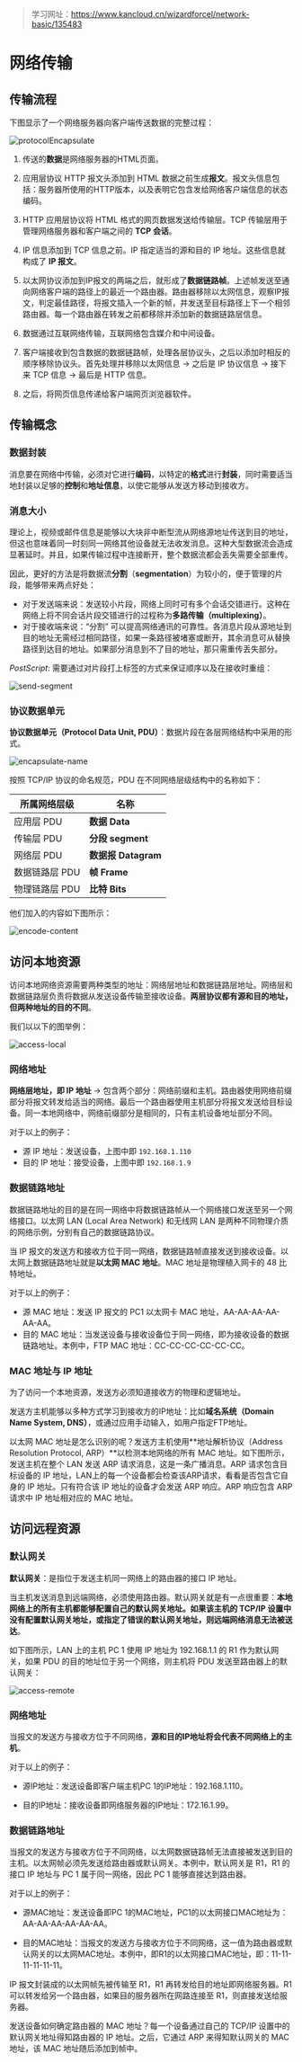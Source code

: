 > 学习网址：https://www.kancloud.cn/wizardforcel/network-basic/135483

# 网络传输

## 传输流程

下图显示了一个网络服务器向客户端传送数据的完整过程：

![protocolEncapsulate](../protocolEncapsulate.jpg)

1. 传送的**数据**是网络服务器的HTML页面。

2. 应用层协议 HTTP 报文头添加到 HTML 数据之前生成**报文**。报文头信息包括：服务器所使用的HTTP版本，以及表明它包含发给网络客户端信息的状态编码。

3. HTTP 应用层协议将 HTML 格式的网页数据发送给传输层。TCP 传输层用于管理网络服务器和客户端之间的 **TCP 会话**。

4. IP 信息添加到 TCP 信息之前。IP 指定适当的源和目的 IP 地址。这些信息就构成了 **IP 报文**。

5. 以太网协议添加到IP报文的两端之后，就形成了**数据链路帧**。上述帧发送至通向网络客户端的路径上的最近一个路由器。路由器移除以太网信息，观察IP报文，判定最佳路径，将报文插入一个新的帧，并发送至目标路径上下一个相邻路由器。每一个路由器在转发之前都移除并添加新的数据链路层信息。

6. 数据通过互联网络传输，互联网络包含媒介和中间设备。

7. 客户端接收到包含数据的数据链路帧，处理各层协议头，之后以添加时相反的顺序移除协议头。首先处理并移除以太网信息 &rarr; 之后是 IP 协议信息 &rarr; 接下来 TCP 信息 &rarr; 最后是 HTTP 信息。

8. 之后，将网页信息传递给客户端网页浏览器软件。

## 传输概念

### 数据封装

消息要在网络中传输，必须对它进行**编码**，以特定的**格式**进行**封装**，同时需要适当地封装以足够的**控制**和**地址信息**，以使它能够从发送方移动到接收方。

### 消息大小

理论上，视频或邮件信息是能够以大块非中断型流从网络源地址传送到目的地址，但这也意味着同一时刻同一网络其他设备就无法收发消息。这种大型数据流会造成显著延时。并且，如果传输过程中连接断开，整个数据流都会丢失需要全部重传。

因此，更好的方法是将数据流**分割**（**segmentation**）为较小的，便于管理的片段，能够带来两点好处：

- 对于发送端来说：发送较小片段，网络上同时可有多个会话交错进行。这种在网络上将不同会话片段交错进行的过程称为**多路传输（multiplexing）**。
- 对于接收端来说：“分割” 可以提高网络通讯的可靠性。各消息片段从源地址到目的地址无需经过相同路径，如果一条路径被堵塞或断开，其余消息可从替换路径到达目的地址。如果部分消息到不了目的地址，那只需重传丢失部分。

*PostScript*: 需要通过对片段打上标签的方式来保证顺序以及在接收时重组：

![send-segment](../send-segment.jpg)

### 协议数据单元

**协议数据单元（Protocol Data Unit, PDU）**：数据片段在各层网络结构中采用的形式。

![encapsulate-name](../encapsulate-name.jpg)

按照 TCP/IP 协议的命名规范，PDU 在不同网络层级结构中的名称如下：

| 所属网络层级   | 名称                |
| -------------- | ------------------- |
| 应用层 PDU     | **数据 Data**       |
| 传输层 PDU     | **分段 segment**    |
| 网络层 PDU     | **数据报 Datagram** |
| 数据链路层 PDU | **帧 Frame**        |
| 物理链路层 PDU | **比特 Bits**       |

他们加入的内容如下图所示：

![encode-content](../encode-content.jpg)

## 访问本地资源

访问本地网络资源需要两种类型的地址：网络层地址和数据链路层地址。网络层和数据链路层负责将数据从发送设备传输至接收设备。**两层协议都有源和目的地址，但两种地址的目的不同**。

我们以以下的图举例：

![access-local](../access-local.jpg)

### 网络地址

**网络层地址，即 IP 地址** &rarr; 包含两个部分：网络前缀和主机。路由器使用网络前缀部分将报文转发给适当的网络。最后一个路由器使用主机部分将报文发送给目标设备。同一本地网络中，网络前缀部分是相同的，只有主机设备地址部分不同。

对于以上的例子：

- 源 IP 地址：发送设备，上图中即 `192.168.1.110`
- 目的 IP 地址：接受设备，上图中即 `192.168.1.9`

### 数据链路地址

数据链路地址的目的是在同一网络中将数据链路帧从一个网络接口发送至另一个网络接口。以太网 LAN (Local Area Network) 和无线网 LAN 是两种不同物理介质的网络示例，分别有自己的数据链路协议。

当 IP 报文的发送方和接收方位于同一网络，数据链路帧直接发送到接收设备。以太网上数据链路地址就是**以太网 MAC 地址**。MAC 地址是物理植入网卡的 48 比特地址。

对于以上的例子：

- 源 MAC 地址：发送 IP 报文的 PC1 以太网卡 MAC 地址，AA-AA-AA-AA-AA-AA。
- 目的 MAC 地址：当发送设备与接收设备位于同一网络，即为接收设备的数据链路地址。本例中，FTP MAC 地址：CC-CC-CC-CC-CC-CC。

### MAC 地址与 IP 地址

为了访问一个本地资源，发送方必须知道接收方的物理和逻辑地址。

发送方主机能够以多种方式学习到接收方的IP地址：比如**域名系统（Domain Name System, DNS）**，或通过应用手动输入，如用户指定FTP地址。

以太网 MAC 地址是怎么识别的呢？发送方主机使用**地址解析协议（Address Resolution Protocol, ARP）**以检测本地网络的所有 MAC 地址。如下图所示，发送主机在整个 LAN 发送 ARP 请求消息，这是一条广播消息。ARP 请求包含目标设备的 IP 地址，LAN上的每一个设备都会检查该ARP请求，看看是否包含它自身的 IP 地址。只有符合该 IP 地址的设备才会发送 ARP 响应。ARP 响应包含 ARP 请求中 IP 地址相对应的 MAC 地址。

## 访问远程资源

### 默认网关

**默认网关**：是指位于发送主机同一网络上的路由器的接口 IP 地址。

当主机发送消息到远端网络，必须使用路由器。默认网关就是有一点很重要：**本地网络上的所有主机都能够配置自己的默认网关地址。如果该主机的 TCP/IP 设置中没有配置默认网关地址，或指定了错误的默认网关地址，则远端网络消息无法被送达**。

如下图所示，LAN 上的主机 PC 1 使用 IP 地址为 192.168.1.1 的 R1 作为默认网关，如果 PDU 的目的地址位于另一个网络，则主机将 PDU 发送至路由器上的默认网关：

![access-remote](../access-remote.jpg)

### 网络地址

当报文的发送方与接收方位于不同网络，**源和目的IP地址将会代表不同网络上的主机**。

对于以上的例子：

- 源IP地址：发送设备即客户端主机PC 1的IP地址：192.168.1.110。

- 目的IP地址：接收设备即网络服务器的IP地址：172.16.1.99。

### 数据链路地址

当报文的发送方与接收方位于不同网络，以太网数据链路帧无法直接被发送到目的主机。以太网帧必须先发送给路由器或默认网关。本例中，默认网关是 R1，R1 的接口 IP 地址与 PC 1 属于同一网络，因此 PC 1 能够直接达到路由器。

对于以上的例子：

- 源MAC地址：发送设备即PC 1的MAC地址，PC1的以太网接口MAC地址为：AA-AA-AA-AA-AA-AA。

- 目的MAC地址：当报文的发送方与接收方位于不同网络，这一值为路由器或默认网关的以太网MAC地址。本例中，即R1的以太网接口MAC地址，即：11-11-11-11-11-11。

IP 报文封装成的以太网帧先被传输至 R1，R1 再转发给目的地址即网络服务器。R1 可以转发给另一个路由器，如果目的服务器所在网路连接至 R1，则直接发送给服务器。

发送设备如何确定路由器的 MAC 地址？每一个设备通过自己的 TCP/IP 设置中的默认网关地址得知路由器的 IP 地址。之后，它通过 ARP 来得知默认网关的 MAC 地址，该 MAC 地址随后添加到帧中。